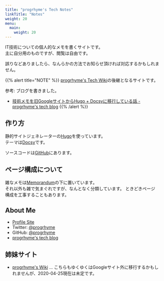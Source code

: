 ```yaml
---
title: "progrhyme's Tech Notes"
linkTitle: "Notes"
weight: 20
menu:
  main:
    weight: 20
---
```


IT技術についての個人的なメモを書くサイトです。  
主に自分用のものですが、閲覧は自由です。

誤りなどありましたら、なんらかの方法でお知らせ頂ければ対応するかもしれません。

{{% alert title="NOTE" %}}
[progrhyme's Tech Wiki](https://sites.google.com/site/progrhymetechwiki/)の後継となるサイトです。

参考: ブログを書きました。
- [技術メモを旧GoogleサイトからHugo + Docsyに移行している話 - progrhyme's tech blog](https://tech-progrhyme.hatenablog.com/entry/2020/04/26/tech-notes-by-hugo-docsy)
{{% /alert %}}

## 作り方

静的サイトジェネレーターの[Hugo](https://gohugo.io)を使っています。  
テーマは[Docsy](https://www.docsy.dev/)です。

ソースコードは[GitHub](https://github.com/progrhyme/tech-notes)にあります。

## ページ構成について

雑なメモは[Memorandum](./memo/)の下に置いています。  
それ以外も雑で気まぐれですが、なんとなく分類しています。
ときどきページ構成を工事することもあります。

## About Me

- [Profile Site](https://progrhy.me/)
- Twitter: [@progrhyme](https://twitter.com/progrhyme)
- GitHub: [@progrhyme](https://github.com/progrhyme)
- [progrhyme's tech blog](https://tech-progrhyme.hatenablog.com/ "progrhyme's tech blog")

## 姉妹サイト

- [progrhyme's Wiki](https://sites.google.com/site/progrhymewiki/) ... こちらもゆくゆくはGoogleサイト外に移行するかもしれませんが、2020-04-25現在は未定です。
